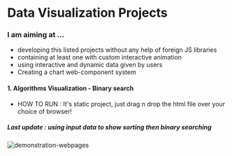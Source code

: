 # Data Visualization Projects
### I am aiming at ... 
- developing this listed projects without any help of foreign JS libraries
- containing at least one with custom interactive animation 
- using interactive and dynamic data given by users 
- Creating a chart web-component system

#### 1. Algorithms Visualization - Binary search
- HOW TO RUN : It's static project, just drag n drop the html file over your choice of browser!
##### Last update : using input data to show sorting then binary searching 

![demonstration-webpages](https://github.com/pikpokjeon/JS-Data-Visualization-Project/blob/main/bs-gif.gif)
